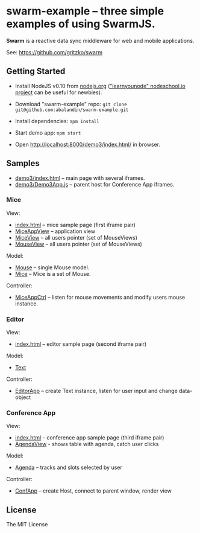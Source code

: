 # swarm-example – three simple examples of using SwarmJS.

**Swarm** is a reactive data sync middleware for web and mobile applications.

See: https://github.com/gritzko/swarm

## Getting Started

  * Install NodeJS v0.10 from [nodejs.org](http://nodejs.org/)
    (["learnyounode" nodeschool.io project](https://github.com/rvagg/learnyounode]) can be useful for newbies).

  * Download "swarm-example" repo:
    `git clone git@github.com:abalandin/swarm-example.git`

  * Install dependencies:
    `npm install`

  * Start demo app:
    `npm start`

  * Open [http://localhost:8000/demo3/index.html/](http://localhost:8000/demo3/index.html/) in browser.

## Samples

* [demo3/index.html](demo3/index.html) – main page with several iframes.
* [demo3/Demo3App.js](demo3/Demo3App.js) – parent host for Conference App iframes.

### Mice

View:

* [index.html](mice/index.html) – mice sample page (first iframe pair)
* [MiceAppView](mice/view/MiceAppView.js) – application view
* [MiceView](mice/view/MiceView.js) – all users pointer (set of MouseViews)
* [MouseView](mice/view/MouseView.js) – all users pointer (set of MouseViews)

Model:

* [Mouse](mice/model/Mouse.js) – single Mouse model.
* [Mice](mice/model/Mice.js) – Mice is a set of Mouse.

Controller:

* [MiceAppCtrl](mice/ctrl/MiceAppCtrl.js) – listen for mouse movements and modify users mouse instance.


### Editor

View:

* [index.html](editor/index.html) – editor sample page (second iframe pair)

Model:

* [Text](https://github.com/gritzko/swarm/blob/master/lib/Text.js)

Controller:

* [EditorApp](editor/EditorApp.js) – create Text instance, listen for user input and change data-object

### Conference App

View:

* [index.html](conf/index.html) – conference app sample page (third iframe pair)
* [AgendaView](conf/view/AgendaView.js) - shows table with agenda, catch user clicks

Model:

* [Agenda](conf/model/Agenda.js) – tracks and slots selected by user

Controller:

* [ConfApp](conf/ConfApp.js) – create Host, connect to parent window, render view

## License

The MIT License
